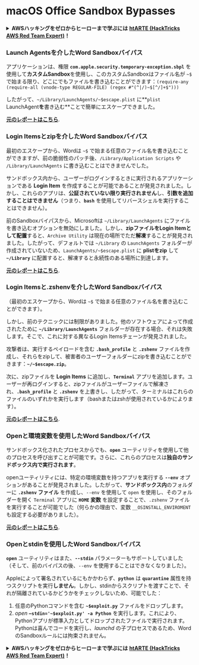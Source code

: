 # macOS Office Sandbox Bypasses

<details>

<summary><strong>AWSハッキングをゼロからヒーローまで学ぶには</strong> <a href="https://training.hacktricks.xyz/courses/arte"><strong>htARTE (HackTricks AWS Red Team Expert)</strong></a><strong>！</strong></summary>

HackTricksをサポートする他の方法:

* **HackTricksにあなたの会社を広告したい**、または**HackTricksをPDFでダウンロードしたい**場合は、[**サブスクリプションプラン**](https://github.com/sponsors/carlospolop)をチェックしてください。
* [**公式PEASS & HackTricksグッズ**](https://peass.creator-spring.com)を入手する
* [**The PEASS Family**](https://opensea.io/collection/the-peass-family)を発見する、私たちの独占的な[**NFTs**](https://opensea.io/collection/the-peass-family)のコレクション
* 💬 [**Discordグループ**](https://discord.gg/hRep4RUj7f)に**参加する**か、[**telegramグループ**](https://t.me/peass)に参加するか、**Twitter** 🐦 [**@carlospolopm**](https://twitter.com/carlospolopm)を**フォローする**。
* **HackTricks**のPRを[**HackTricks**](https://github.com/carlospolop/hacktricks)および[**HackTricks Cloud**](https://github.com/carlospolop/hacktricks-cloud)のgithubリポジトリに提出して、あなたのハッキングのコツを共有する。

</details>

### Launch Agentsを介したWord Sandboxバイパス

アプリケーションは、権限 **`com.apple.security.temporary-exception.sbpl`** を使用して**カスタムSandbox**を使用し、このカスタムSandboxはファイル名が `~$` で始まる限り、どこにでもファイルを書き込むことができます：`(require-any (require-all (vnode-type REGULAR-FILE) (regex #"(^|/)~$[^/]+$")))`

したがって、`~/Library/LaunchAgents/~$escape.plist` に**`plist` LaunchAgent**を**書き込む**ことで簡単にエスケープできました。

[**元のレポートはこちら**](https://www.mdsec.co.uk/2018/08/escaping-the-sandbox-microsoft-office-on-macos/).

### Login Itemsとzipを介したWord Sandboxバイパス

最初のエスケープから、Wordは `~$` で始まる任意のファイル名を書き込むことができますが、前の脆弱性のパッチ後、`/Library/Application Scripts` や `/Library/LaunchAgents` に書き込むことはできませんでした。

サンドボックス内から、ユーザーがログインするときに実行されるアプリケーションである **Login Item** を作成することが可能であることが発見されました。しかし、これらのアプリは、**公証されていない限り実行されません**し、**引数を追加することはできません**（つまり、**`bash`** を使用してリバースシェルを実行することはできません）。

前のSandboxバイパスから、Microsoftは `~/Library/LaunchAgents` にファイルを書き込むオプションを無効にしました。しかし、**zipファイルをLogin Itemとして配置**すると、`Archive Utility` は現在の場所でただ**解凍**することが発見されました。したがって、デフォルトでは `~/Library` の `LaunchAgents` フォルダーが作成されていないため、`LaunchAgents/~$escape.plist` に **plistをzip** して **`~/Library`** に配置すると、解凍すると永続性のある場所に到達します。

[**元のレポートはこちら**](https://objective-see.org/blog/blog\_0x4B.html).

### Login Itemsと.zshenvを介したWord Sandboxバイパス

（最初のエスケープから、Wordは `~$` で始まる任意のファイル名を書き込むことができます）。

しかし、前のテクニックには制限がありました。他のソフトウェアによって作成されたために **`~/Library/LaunchAgents`** フォルダーが存在する場合、それは失敗します。そこで、これに対する異なるLogin Itemsチェーンが発見されました。

攻撃者は、実行するペイロードを含む **`.bash_profile`** と **`.zshenv`** ファイルを作成し、それらをzipして、被害者のユーザーフォルダーにzipを書き込むことができます：**`~/~$escape.zip`**。

次に、zipファイルを **Login Items** に追加し、**`Terminal`** アプリを追加します。ユーザーが再ログインすると、zipファイルがユーザーファイルで解凍され、**`.bash_profile`** と **`.zshenv`** を上書きし、したがって、ターミナルはこれらのファイルのいずれかを実行します（bashまたはzshが使用されているかによります）。

[**元のレポートはこちら**](https://desi-jarvis.medium.com/office365-macos-sandbox-escape-fcce4fa4123c).

### Openと環境変数を使用したWord Sandboxバイパス

サンドボックス化されたプロセスからでも、**`open`** ユーティリティを使用して他のプロセスを呼び出すことが可能です。さらに、これらのプロセスは**独自のサンドボックス内で実行されます**。

openユーティリティには、特定の環境変数を持つアプリを実行する **`--env`** オプションがあることが発見されました。したがって、**サンドボックス内**のフォルダーに **`.zshenv` ファイル** を作成し、`--env` を使用して `open` を使用し、そのフォルダーを開く `Terminal` アプリに **`HOME` 変数** を設定することで、`.zshenv` ファイルを実行することが可能でした（何らかの理由で、変数 `__OSINSTALL_ENVIROMENT` も設定する必要がありました）。

[**元のレポートはこちら**](https://perception-point.io/blog/technical-analysis-of-cve-2021-30864/).

### Openとstdinを使用したWord Sandboxバイパス

**`open`** ユーティリティはまた、**`--stdin`** パラメーターもサポートしていました（そして、前のバイパスの後、`--env` を使用することはできなくなりました）。

Appleによって署名されているにもかかわらず、**`python`** は **`quarantine`** 属性を持つスクリプトを実行**しません**。しかし、stdinからスクリプトを渡すことで、それが隔離されているかどうかをチェックしないため、可能でした：&#x20;

1. 任意のPythonコマンドを含む **`~$exploit.py`** ファイルをドロップします。
2. _open_ **`–stdin='~$exploit.py' -a Python`** を実行します。これにより、Pythonアプリが標準入力としてドロップされたファイルで実行されます。Pythonは喜んでコードを実行し、_launchd_ の子プロセスであるため、WordのSandboxルールには拘束されません。

<details>

<summary><strong>AWSハッキングをゼロからヒーローまで学ぶには</strong> <a href="https://training.hacktricks.xyz/courses/arte"><strong>htARTE (HackTricks AWS Red Team Expert)</strong></a><strong>！</strong></summary>

HackTricksをサポートする他の方法:

* **HackTricksにあなたの会社を広告したい**、または**HackTricksをPDFでダウンロードしたい**場合は、[**サブスクリプションプラン**](https://github.com/sponsors/carlospolop)をチェックしてください。
* [**公式PEASS & HackTricksグッズ**](https://peass.creator-spring.com)を入手する
* [**The PEASS Family**](https://opensea.io/collection/the-peass-family)を発見する、私たちの独占的な[**NFTs**](https://opensea.io/collection/the-peass-family)のコレクション
* 💬 [**Discordグループ**](https://discord.gg/hRep4RUj7f)に**参加する**か、[**telegramグループ**](https://t.me/peass)に参加するか、**Twitter** 🐦 [**@carlospolopm**](https://twitter.com/carlospolopm)を**フォローする**。
* **HackTricks**のPRを[**HackTricks**](https://github.com/carlospolop/hacktricks)および[**HackTricks Cloud**](https://github.com/carlospolop/hacktricks-cloud)のgithubリポジトリに提出して、あなたのハッキングのコツを共有する。

</details>
